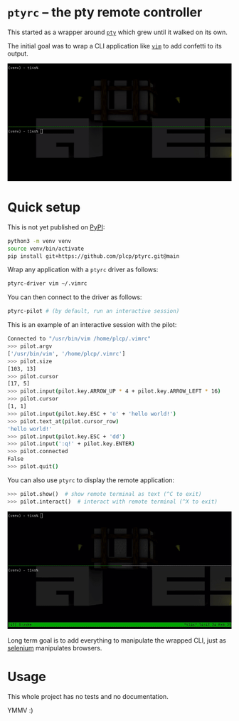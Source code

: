 
# `ptyrc` – the pty remote controller

This started as a wrapper around
[`pty`](https://docs.python.org/fr/3/library/pty.html) which grew until it
walked on its own.

The initial goal was to wrap a CLI application like [`vim`](https://vim.org) to
add confetti to its output.

![confetti](doc/confetti.gif)

# Quick setup

This is not yet published on [PyPI](https://pypi.org):

```sh
python3 -m venv venv
source venv/bin/activate
pip install git+https://github.com/plcp/ptyrc.git@main
```

Wrap any application with a `ptyrc` driver as follows:
```sh
ptyrc-driver vim ~/.vimrc
```

You can then connect to the driver as follows:
```sh
ptyrc-pilot # (by default, run an interactive session)
```

This is an example of an interactive session with the pilot:
```sh
Connected to "/usr/bin/vim /home/plcp/.vimrc"
>>> pilot.argv
['/usr/bin/vim', '/home/plcp/.vimrc']
>>> pilot.size
[103, 13]
>>> pilot.cursor
[17, 5]
>>> pilot.input(pilot.key.ARROW_UP * 4 + pilot.key.ARROW_LEFT * 16)
>>> pilot.cursor
[1, 1]
>>> pilot.input(pilot.key.ESC + 'o' + 'hello world!')
>>> pilot.text_at(pilot.cursor_row)
'hello world!'
>>> pilot.input(pilot.key.ESC + 'dd')
>>> pilot.input(':q!' + pilot.key.ENTER)
>>> pilot.connected
False
>>> pilot.quit()
```

You can also use `ptyrc` to display the remote application:
```python
>>> pilot.show()  # show remote terminal as text (^C to exit)
>>> pilot.interact()  # interact with remote terminal (^X to exit)
```

![interact](doc/interact.gif)

Long term goal is to add everything to manipulate the wrapped CLI, just as
[selenium](https://pypi.org/project/selenium/) manipulates browsers.

# Usage

This whole project has no tests and no documentation.

YMMV :)

